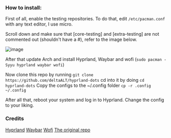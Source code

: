 ### How to install:

First of all, enable the testing repositories. To do that, edit ``/etc/pacman.conf`` with any text editor, I use micro. 

Scroll down and make sure that [core-testing] and [extra-testing] are not commented out (shouldn't have a #), refer to the image below.

![image](https://github.com/deltaALT/hyprland-dots/assets/154239532/8d52c698-d409-40d2-b0aa-588b30c94427)

After that update Arch and install Hyprland, Waybar and wofi (```sudo pacman -Syyu hyprland waybar wofi```)

Now clone this repo by running ```git clone https://github.com/deltaALT/hyprland-dots```
cd into it by doing ```cd hyprland-dots```
Copy the configs to the ~/.config folder ```cp -r .config ~/.config```

After all that, reboot your system and log in to Hyprland. Change the config to your liking.

### Credits
[Hyprland](https://hyprland.org/)
[Waybar](https://github.com/Alexays/Waybar)
[Wofi](https://hg.sr.ht/~scoopta/wofi)
[The original repo](https://github.com/unkn0wncvm1/dotfiles)
